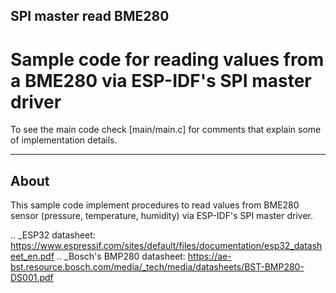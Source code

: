 ## SPI master read BME280

Sample code for reading values from a BME280 via ESP-IDF's SPI master driver
====================

To see the main code check [main/main.c] for comments that explain some of implementation details.


----------
About
----------

This sample code implement procedures to read values from BME280 sensor (pressure, temperature, humidity) via ESP-IDF's SPI master driver. 

.. _ESP32 datasheet: https://www.espressif.com/sites/default/files/documentation/esp32_datasheet_en.pdf
.. _Bosch's BMP280 datasheet: https://ae-bst.resource.bosch.com/media/_tech/media/datasheets/BST-BMP280-DS001.pdf
